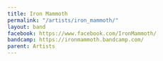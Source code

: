 ```yaml
---
title: Iron Mammoth
permalink: "/artists/iron_mammoth/"
layout: band
facebook: https://www.facebook.com/IronMammoth/
bandcamp: https://ironmammoth.bandcamp.com/
parent: Artists
---
```


